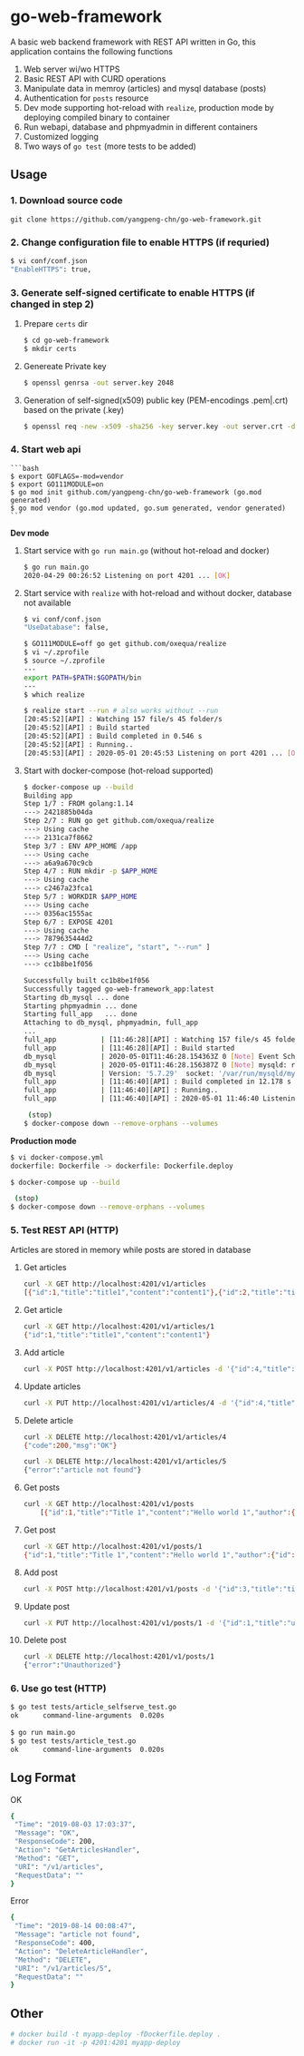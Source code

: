 # go-web-framework

A basic web backend framework with REST API written in Go, this application contains the following functions

1. Web server wi/wo HTTPS
2. Basic REST API with CURD operations
3. Manipulate data in memroy (articles) and mysql database (posts)
4. Authentication for `posts` resource
5. Dev mode supporting hot-reload with `realize`, production mode by deploying compiled binary to container
6. Run webapi, database and phpmyadmin in different containers
7. Customized logging
8. Two ways of `go test` (more tests to be added)

## Usage

### 1. Download source code

```
git clone https://github.com/yangpeng-chn/go-web-framework.git
```

### 2. Change configuration file to enable HTTPS (if requried)

```bash
$ vi conf/conf.json
"EnableHTTPS": true,
```
	
### 3. Generate self-signed certificate to enable HTTPS (if changed in step 2)

1. Prepare `certs` dir

	```bash
	$ cd go-web-framework
	$ mkdir certs
	```
		
2. Genereate Private key

	```bash
	$ openssl genrsa -out server.key 2048
	```

3. Generation of self-signed(x509) public key (PEM-encodings .pem|.crt) based on the private (.key)

	```bash
	$ openssl req -new -x509 -sha256 -key server.key -out server.crt -days 3650
	```

### 4. Start web api

	```bash
	$ export GOFLAGS=-mod=vendor
	$ export GO111MODULE=on 
	$ go mod init github.com/yangpeng-chn/go-web-framework (go.mod generated)
	$ go mod vendor (go.mod updated, go.sum generated, vendor generated)
	```

**Dev mode**

1. Start service with `go run main.go` (without hot-reload and docker)

	```bash
	$ go run main.go
	2020-04-29 00:26:52 Listening on port 4201 ... [OK]
	```

2. Start service with `realize` with hot-reload and without docker, database not available

	```bash
	$ vi conf/conf.json
	"UseDatabase": false,

	$ GO111MODULE=off go get github.com/oxequa/realize
	$ vi ~/.zprofile
	$ source ~/.zprofile
	---
	export PATH=$PATH:$GOPATH/bin
	---
	$ which realize

	$ realize start --run # also works without --run
	[20:45:52][API] : Watching 157 file/s 45 folder/s
	[20:45:52][API] : Build started
	[20:45:52][API] : Build completed in 0.546 s
	[20:45:52][API] : Running..
	[20:45:53][API] : 2020-05-01 20:45:53 Listening on port 4201 ... [OK]
	```

3. Start with docker-compose (hot-reload supported)

	```bash
	$ docker-compose up --build
	Building app
	Step 1/7 : FROM golang:1.14
	---> 2421885b04da
	Step 2/7 : RUN go get github.com/oxequa/realize
	---> Using cache
	---> 2131ca7f8662
	Step 3/7 : ENV APP_HOME /app
	---> Using cache
	---> a6a9a670c9cb
	Step 4/7 : RUN mkdir -p $APP_HOME
	---> Using cache
	---> c2467a23fca1
	Step 5/7 : WORKDIR $APP_HOME
	---> Using cache
	---> 0356ac1555ac
	Step 6/7 : EXPOSE 4201
	---> Using cache
	---> 7879635444d2
	Step 7/7 : CMD [ "realize", "start", "--run" ]
	---> Using cache
	---> cc1b8be1f056

	Successfully built cc1b8be1f056
	Successfully tagged go-web-framework_app:latest
	Starting db_mysql ... done
	Starting phpmyadmin ... done
	Starting full_app   ... done
	Attaching to db_mysql, phpmyadmin, full_app
	...
	full_app           | [11:46:28][API] : Watching 157 file/s 45 folder/s
	full_app           | [11:46:28][API] : Build started
	db_mysql           | 2020-05-01T11:46:28.154363Z 0 [Note] Event Scheduler: Loaded 0 events
	db_mysql           | 2020-05-01T11:46:28.156387Z 0 [Note] mysqld: ready for connections.
	db_mysql           | Version: '5.7.29'  socket: '/var/run/mysqld/mysqld.sock'  port: 3306  MySQL Community Server (GPL)
	full_app           | [11:46:40][API] : Build completed in 12.178 s
	full_app           | [11:46:40][API] : Running..
	full_app           | [11:46:40][API] : 2020-05-01 11:46:40 Listening on port 4201 ... [OK]

	 (stop)
	$ docker-compose down --remove-orphans --volumes
	```

**Production mode**

```bash
$ vi docker-compose.yml
dockerfile: Dockerfile -> dockerfile: Dockerfile.deploy

$ docker-compose up --build

 (stop)
$ docker-compose down --remove-orphans --volumes
```

### 5. Test REST API (HTTP)

Articles are stored in memory while posts are stored in database

1. Get articles
   
	```bash
	curl -X GET http://localhost:4201/v1/articles
	[{"id":1,"title":"title1","content":"content1"},{"id":2,"title":"title2","content":"content2"},{"id":3,"title":"title3","content":"content3"}]
	```
	
2. Get article

	```bash
	curl -X GET http://localhost:4201/v1/articles/1
	{"id":1,"title":"title1","content":"content1"}
	```
		
3. Add article

	```bash
	curl -X POST http://localhost:4201/v1/articles -d '{"id":4,"title": "title4","content":"content4"}'{"id":4,"title":"title4","content":"content4"}
	```

4. Update articles

	```bash
	curl -X PUT http://localhost:4201/v1/articles/4 -d '{"id":4,"title":"updated-title","content":"updated-content"}'{"id":4,"title":"updated-title","content":"updated-content"}
	```
		
5. Delete article

	```bash
	curl -X DELETE http://localhost:4201/v1/articles/4
	{"code":200,"msg":"OK"}

	curl -X DELETE http://localhost:4201/v1/articles/5              
	{"error":"article not found"}
	```

6. Get posts

	```bash
	curl -X GET http://localhost:4201/v1/posts 
		[{"id":1,"title":"Title 1","content":"Hello world 1","author":{"id":1,"nickname":"Yang","email":"yang@gmail.com","password":"password","created_at":"2020-04-29T14:54:36Z","updated_at":"2020-04-29T14:54:36Z"},"author_id":1,"created_at":"2020-04-29T14:54:36Z","updated_at":"2020-04-29T14:54:36Z"},{"id":2,"title":"Title 2","content":"Hello world 2","author":{"id":2,"nickname":"Martin Luther","email":"luther@gmail.com","password":"password","created_at":"2020-04-29T14:54:36Z","updated_at":"2020-04-29T14:54:36Z"},"author_id":2,"created_at":"2020-04-29T14:54:36Z","updated_at":"2020-04-29T14:54:36Z"}]
	```

7. Get post

	```bash
	curl -X GET http://localhost:4201/v1/posts/1
	{"id":1,"title":"Title 1","content":"Hello world 1","author":{"id":1,"nickname":"Yang","email":"yang@gmail.com","password":"password","created_at":"2020-04-29T14:54:36Z","updated_at":"2020-04-29T14:54:36Z"},"author_id":1,"created_at":"2020-04-29T14:54:36Z","updated_at":"2020-04-29T14:54:36Z"}
	```

8. Add post

	```bash
	curl -X POST http://localhost:4201/v1/posts -d '{"id":3,"title":"title 3","content":"content 3"} ...'
	```

9.  Update post

	```bash
	curl -X PUT http://localhost:4201/v1/posts/1 -d '{"id":1,"title":"updated-title","content":"updated-content"}'{"error":"Unauthorized"}
	```

9.  Delete post

	```bash
	curl -X DELETE http://localhost:4201/v1/posts/1
	{"error":"Unauthorized"}
	```

### 6. Use go test (HTTP)

```bash
$ go test tests/article_selfserve_test.go
ok      command-line-arguments  0.020s
	
$ go run main.go
$ go test tests/article_test.go
ok      command-line-arguments  0.020s
```
	
## Log Format

OK

```bash
{
 "Time": "2019-08-03 17:03:37",
 "Message": "OK",
 "ResponseCode": 200,
 "Action": "GetArticlesHandler",
 "Method": "GET",
 "URI": "/v1/articles",
 "RequestData": ""
}
```

Error

```bash
{
 "Time": "2019-08-14 00:08:47",
 "Message": "article not found",
 "ResponseCode": 400,
 "Action": "DeleteArticleHandler",
 "Method": "DELETE",
 "URI": "/v1/articles/5",
 "RequestData": ""
}
```

## Other

```bash
# docker build -t myapp-deploy -fDockerfile.deploy .
# docker run -it -p 4201:4201 myapp-deploy
```
